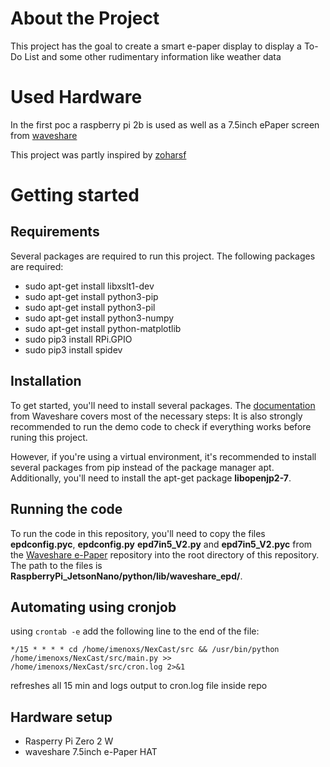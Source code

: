 # About the Project
This project has the goal to create a smart e-paper display to display a To-Do List and some other rudimentary information like weather data
# Used Hardware
In the first poc a raspberry pi 2b is used as well as a 7.5inch ePaper screen from [waveshare](https://www.waveshare.com/product/7.5inch-e-paper-hat.htm
)

This project was partly inspired by [zoharsf](https://github.com/zoharsf/Raspberry-Pi-E-Ink-Dashboard)

# Getting started


## Requirements

Several packages are required to run this project. The following packages are required:

- sudo apt-get install libxslt1-dev
- sudo apt-get install python3-pip
- sudo apt-get install python3-pil
- sudo apt-get install python3-numpy
- sudo apt-get install python-matplotlib
- sudo pip3 install RPi.GPIO
- sudo pip3 install spidev


## Installation

To get started, you'll need to install several packages. The  [documentation](https://www.waveshare.com/wiki/7.5inch_e-Paper_HAT_Manual#Demo_code) from Waveshare covers most of the necessary steps: 
It is also strongly recommended to run the demo code to check if everything works before runing this project.

However, if you're using a virtual environment, it's recommended to install several packages from pip instead of the package manager apt. Additionally, you'll need to install the apt-get package **libopenjp2-7**.

## Running the code

To run the code in this repository, you'll need to copy the files **epdconfig.pyc**, 
**epdconfig.py** **epd7in5_V2.py** and **epd7in5_V2.pyc** from the [Waveshare e-Paper](https://github.com/waveshareteam/e-Paper/tree/master) repository into the root directory of this repository. The path to the files is **RaspberryPi_JetsonNano/python/lib/waveshare_epd/**.

## Automating using cronjob

using `crontab -e` add the following line to the end of the file:
```
*/15 * * * * cd /home/imenoxs/NexCast/src && /usr/bin/python /home/imenoxs/NexCast/src/main.py >> /home/imenoxs/NexCast/src/cron.log 2>&1
```

refreshes all 15 min and logs output to cron.log file inside repo

## Hardware setup
- Rasperry Pi Zero 2 W
- waveshare 7.5inch e-Paper HAT